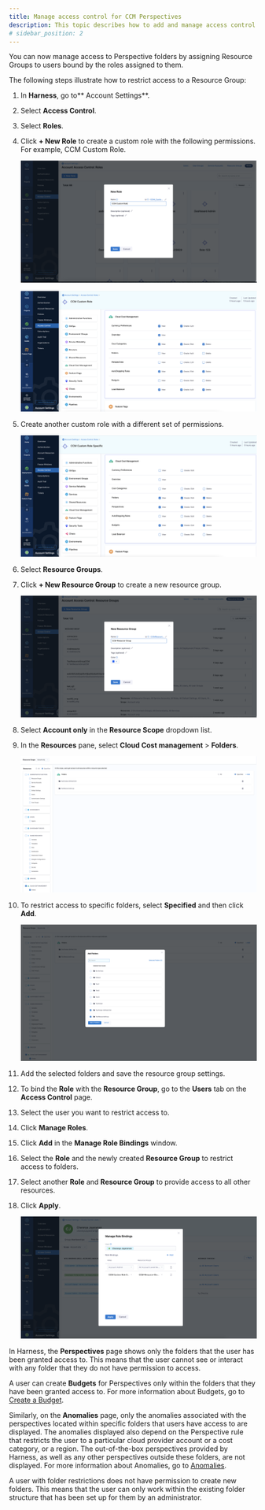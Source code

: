 ```yaml
---
title: Manage access control for CCM Perspectives 
description: This topic describes how to add and manage access control for CCM Perspectives folder.
# sidebar_position: 2
---
```


You can now manage access to Perspective folders by assigning Resource Groups to users bound by the roles assigned to them.

The following steps illustrate how to restrict access to a Resource Group:



1. In **Harness**, go to** Account Settings**.
2. Select **Access Control**.
3. Select **Roles**.
4. Click **+ New Role** to create a custom role with the following permissions. For example, CCM Custom Role. 
   
     ![](./static/create-new-role.png)
     
     
     ![](./static/custom-role-permissions-1.png)


5. Create another custom role with a different set of permissions. 
   
      ![](./static/custom-role-permissions-2.png)

6. Select **Resource Groups**.
7. Click **+ New Resource Group** to create a new resource group.

    ![](./static/create-new-resource-group.png)

8.  Select **Account only** in the **Resource Scope** dropdown list.
9.  In the **Resources** pane, select **Cloud Cost management** > **Folders**. 
    
      ![](./static/select-resources.png)
	
10.  To restrict access to specific folders, select **Specified** and then click **Add**. 
    
      ![](./static/add-folders.png)

11. Add the selected folders and save the resource group settings.
12. To bind the **Role** with the **Resource Group**, go to the **Users** tab on the **Access Control** page.
13. Select the user you want to restrict access to.
14. Click **Manage Roles**. 
15. Click **Add** in the **Manage Role Bindings** window.
16. Select the **Role** and the newly created **Resource Group** to restrict access to folders.
17. Select another **Role** and **Resource Group** to provide access to all other resources.
18. Click **Apply**. 
    
      ![](./static/manage-role-bindings.png)



In Harness, the **Perspectives** page shows only the folders that the user has been granted access to. This means that the user cannot see or interact with any folder that they do not have permission to access.

A user can create **Budgets** for Perspectives only within the folders that they have been granted access to. For more information about Budgets, go to [Create a Budget](/docs/cloud-cost-management/2-use-cloud-cost-management/6-ccm-budgets/create-a-budget.md).

Similarly, on the **Anomalies** page, only the anomalies associated with the perspectives located within specific folders that users have access to are displayed. The anomalies displayed also depend on the Perspective rule that restricts the user to a particular cloud provider account or a cost category, or a region. The out-of-the-box perspectives provided by Harness, as well as any other perspectives outside these folders, are not displayed. For more information about Anomalies, go to [Anomalies](/docs//cloud-cost-management/2-use-cloud-cost-management/5-ccm-cost-anomaly-detection/detect-cloud-cost-anomalies-with-ccm.md).

A user with folder restrictions does not have permission to create new folders. This means that the user can only work within the existing folder structure that has been set up for them by an administrator.


